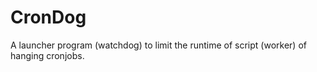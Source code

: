 # CronDog
A launcher program (watchdog) to limit the runtime of script (worker) of hanging cronjobs.
